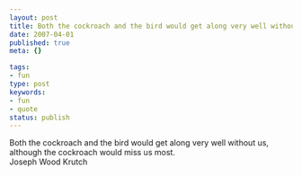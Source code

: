 ```yaml
---
layout: post
title: Both the cockroach and the bird would get along very well without us, although the cockroach would miss us most.
date: 2007-04-01
published: true
meta: {}

tags:
- fun
type: post
keywords:
- fun
- quote
status: publish
---
```

Both the cockroach and the bird would get along very well without us, although the cockroach would miss us most.<br />Joseph Wood Krutch
